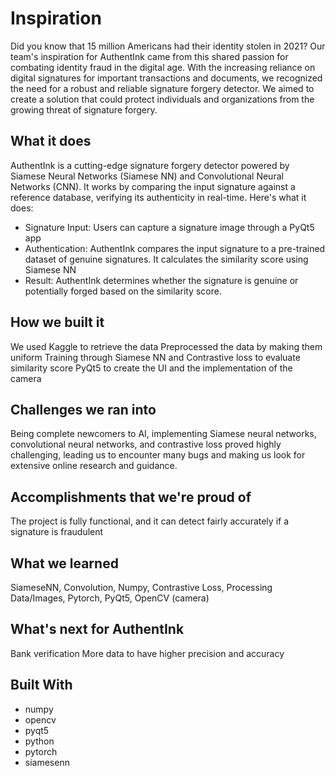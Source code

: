 # Inspiration
Did you know that 15 million Americans had their identity stolen in 2021? Our team's inspiration for AuthentInk came from this shared passion for combating identity fraud in the digital age. With the increasing reliance on digital signatures for important transactions and documents, we recognized the need for a robust and reliable signature forgery detector. We aimed to create a solution that could protect individuals and organizations from the growing threat of signature forgery.

## What it does
AuthentInk is a cutting-edge signature forgery detector powered by Siamese Neural Networks (Siamese NN) and Convolutional Neural Networks (CNN). It works by comparing the input signature against a reference database, verifying its authenticity in real-time. Here's what it does:

- Signature Input: Users can capture a signature image through a PyQt5 app
- Authentication: AuthentInk compares the input signature to a pre-trained dataset of genuine signatures. It calculates the similarity score using Siamese NN
- Result: AuthentInk determines whether the signature is genuine or potentially forged based on the similarity score.

## How we built it
We used Kaggle to retrieve the data Preprocessed the data by making them uniform Training through Siamese NN and Contrastive loss to evaluate similarity score PyQt5 to create the UI and the implementation of the camera

## Challenges we ran into
Being complete newcomers to AI, implementing Siamese neural networks, convolutional neural networks, and contrastive loss proved highly challenging, leading us to encounter many bugs and making us look for extensive online research and guidance.

## Accomplishments that we're proud of
The project is fully functional, and it can detect fairly accurately if a signature is fraudulent

## What we learned
SiameseNN, Convolution, Numpy, Contrastive Loss, Processing Data/Images, Pytorch, PyQt5, OpenCV (camera)

## What's next for AuthentInk
Bank verification More data to have higher precision and accuracy

## Built With
- numpy
- opencv
- pyqt5
- python
- pytorch
- siamesenn
